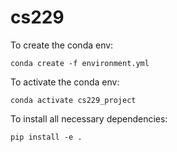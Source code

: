 # cs229

To create the conda env:

```
conda create -f environment.yml
```

To activate the conda env:

```
conda activate cs229_project
```

To install all necessary dependencies:

```
pip install -e .
```
